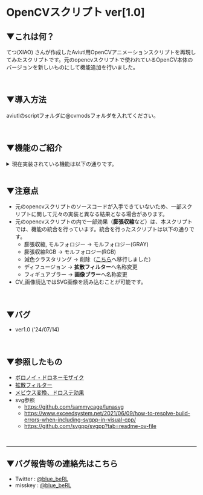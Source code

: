 # OpenCVスクリプト ver[1.0]

## ▼これは何？
てつ(XIAO) さんが作成したAviutl用OpenCVアニメーションスクリプトを再現してみたスクリプトです。元のopencvスクリプトで使われているOpenCV本体のバージョンを新しいものにして機能追加を行いました。

<br>

## ▼導入方法
aviutlのscriptフォルダに@cvmodsフォルダを入れてください。

<br>

## ▼機能のご紹介
<details><summary>現在実装されている機能は以下の通りです。</summary>

- anmファイル
    - メディアンブラー
    - ボックスブラー
    - ガウシアンブラー
    - バイラテラルフィルター
    - リサイズ
    - リサンプリング
    - エッジ抽出(sobel)
    - エッジ抽出(laplacian)
    - エッジ抽出(canny)
    - モルフォロジー(GRAY)
    - モルフォロジー(RGB)
    - 二値化(ノーマル)
    - 二値化(適応的)
    - 拡散フィルター
    - ノイズフィルター
    - 画像ブラー
    - ドロステ効果
    - メビウス変換
    - メビウス変換2
    - meanshiftフィルター
    - ボロノイ図変換
    - ドロネー図変換
    - ペンシルスケッチ
    - stylize
    - 鮮明化フィルター
    - エッジ保存フィルター
    - 油絵風
    - ヒストグラム平坦化
    - カラーマップ
    - チャンネル入替
- objファイル
    - CV_画像読込
    - CV_動画読込

</details>

<br>

## ▼注意点
- 元のopencvスクリプトのソースコードが入手できていないため、一部スクリプトに関して元々の実装と異なる結果となる場合があります。
- 元のopencvスクリプトの内で一部効果（**膨張収縮**など）は、本スクリプトでは、機能の統合を行っています。統合を行ったスクリプトは以下の通りです。
    - 膨張収縮, モルフォロジー -> モルフォロジー(GRAY)
    - 膨張収縮RGB -> モルフォロジー(RGB)
    - 減色クラスタリング -> 削除（[こちら](https://github.com/5PB-3-4/beRL_scripts)へ移行しました）
    - ディフュージョン -> **拡散フィルター**へ名称変更
    - フィギュアブラー -> **画像ブラー**へ名称変更
- CV_画像読込ではSVG画像を読み込むことが可能です。

<br>

## ▼バグ
- ver1.0 ('24/07/14)

<br>

## ▼参照したもの
- [ボロノイ・ドロネーモザイク](http://aa-deb.hatenablog.com/entry/2015/12/13/opencv%25e3%2581%25a7%25e3%2583%2589%25e3%2583%25ad%25e3%2583%258d%25e3%2583%25bc%25e5%2588%2586%25e5%2589%25b2%25e3%2583%25bb%25e3%2583%259c%25e3%2583%25ad%25e3%2583%258e%25e3%2582%25a4%25e5%2588%2586)
- [拡散フィルター](https://ameblo.jp/delphinus1024/entry-12125312766.html)
- [メビウス変換、ドロステ効果](http://nive.jp/NiVE2/index.php?%A5%D7%A5%E9%A5%B0%A5%A4%A5%F3)
- svg参照
    - https://github.com/sammycage/lunasvg
    - https://www.exceedsystem.net/2021/06/09/how-to-resolve-build-errors-when-including-svgpp-in-visual-cpp/
    - https://github.com/svgpp/svgpp?tab=readme-ov-file

<br>

---
## ▼バグ報告等の連絡先はこちら
- Twitter : [@blue_beRL](https://twitter.com/blue_beRL)
- misskey : [@blue_beRL](https://misskey.io/@blue_beRL)